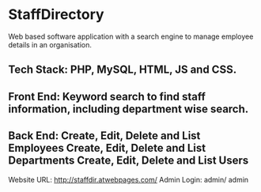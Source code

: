 # StaffDirectory
Web based software application with a search engine to manage employee details in an organisation.

Tech Stack: PHP, MySQL, HTML, JS and CSS.
---


Front End: 
          Keyword search to find staff information, including department wise search.
---


Back End: 
          Create, Edit, Delete and List Employees
          Create, Edit, Delete and List Departments
          Create, Edit, Delete and List Users
---

Website URL: http://staffdir.atwebpages.com/
Admin Login: admin/ admin
